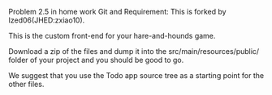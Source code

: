 Problem 2.5 in home work Git and Requirement: This is forked by Ized06(JHED:zxiao10).

This is the custom front-end for your hare-and-hounds game.

Download a zip of the files and dump it into the src/main/resources/public/ folder of your project and you should be good to go.

We suggest that you use the Todo app source tree as a starting point for the other files.
